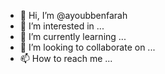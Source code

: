 - 👋 Hi, I’m @ayoubbenfarah
- 👀 I’m interested in ...
- 🌱 I’m currently learning ...
- 💞️ I’m looking to collaborate on ...
- 📫 How to reach me ...

<!---
ayoubbenfarah/ayoubbenfarah is a ✨ special ✨ repository because its `README.md` (this file) appears on your GitHub profile.
You can click the Preview link to take a look at your changes.
--->
